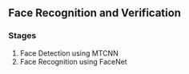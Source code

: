 ## Face Recognition and Verification

### Stages
1. Face Detection using MTCNN
2. Face Recognition using FaceNet